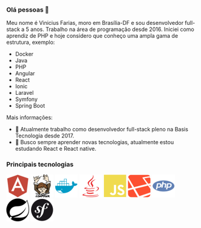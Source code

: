 ### Olá pessoas 👋

Meu nome é Vinicius Farias, moro em Brasília-DF e sou desenvolvedor full-stack a 5 anos. Trabalho na área de programação desde 2016. Iniciei como aprendiz de PHP e hoje considero que conheço uma ampla gama de estrutura, exemplo:

- Docker
- Java
- PHP
- Angular
- React
- Ionic
- Laravel
- Symfony
- Spring Boot

Mais informações:

- 🔭 Atualmente trabalho como desenvolvedor full-stack pleno na Basis Tecnologia desde 2017.
- 🌱 Busco sempre aprender novas tecnologias, atualmente estou estudando React e React native.

### Principais tecnologias

<span><img src="https://github.com/devicons/devicon/blob/master/icons/angularjs/angularjs-plain.svg" height="60px"></span>
<span><img src="https://github.com/devicons/devicon/blob/master/icons/composer/composer-original.svg" height="60px"></span>
<span><img src="https://github.com/devicons/devicon/blob/master/icons/docker/docker-plain.svg" height="60px"></span>
<span><img src="https://github.com/devicons/devicon/blob/master/icons/java/java-plain.svg" height="60px"></span>
<span><img src="https://github.com/devicons/devicon/blob/master/icons/javascript/javascript-plain.svg" height="60px"></span>
<span><img src="https://github.com/devicons/devicon/blob/master/icons/laravel/laravel-plain.svg" height="60px"></span>
<span><img src="https://github.com/devicons/devicon/blob/master/icons/php/php-plain.svg" height="60px"></span>
<span><img src="https://github.com/devicons/devicon/blob/master/icons/spring/spring-plain.svg" height="60px"></span>
<span><img src="https://github.com/devicons/devicon/blob/master/icons/symfony/symfony-original.svg" height="60px"></span>


<!--
- ⚡ Fato engraçado: 
